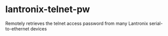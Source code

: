 lantronix-telnet-pw
===================

Remotely retrieves the telnet access password from many Lantronix serial-to-ethernet devices
